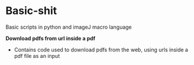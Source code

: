 # Basic-shit
Basic scripts in python and imageJ macro language

**Download pdfs from url inside a pdf** 
- Contains code used to download pdfs from the web, using urls inside a pdf file as an input
